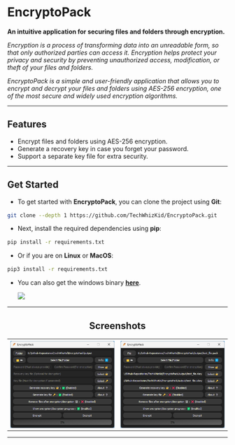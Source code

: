 # EncryptoPack

**An intuitive application for securing files and folders through encryption.**

_Encryption is a process of transforming data into an unreadable form, so that only authorized parties can access it. Encryption helps protect your privacy and security by preventing unauthorized access, modification, or theft of your files and folders._

_EncryptoPack is a simple and user-friendly application that allows you to encrypt and decrypt your files and folders using AES-256 encryption, one of the most secure and widely used encryption algorithms._

---

## Features

- Encrypt files and folders using AES-256 encryption.
- Generate a recovery key in case you forget your password.
- Support a separate key file for extra security.

---

## Get Started

- To get started with **EncryptoPack**, you can clone the project using **Git**:

```bash
git clone --depth 1 https://github.com/TechWhizKid/EncryptoPack.git
```

- Next, install the required dependencies using **pip**:

```bash
pip install -r requirements.txt
```

- Or if you are on **Linux** or **MacOS**:

```bash
pip3 install -r requirements.txt
```

- You can also get the windows binary **[here](https://github.com/TechWhizKid/EncryptoPack/releases)**.

<ul><a href="https://github.com/TechWhizKid/EncryptoPack/releases/tag/v1.0"><img src="https://img.shields.io/badge/Version-v1.0-blue"></a></ul>

---

<div align="center">

## Screenshots

<table>
  <tr>
    <th>
      <img src="./Preview/image_1.png" alt="app_image">
    </th>
    <th>
      <img src="./Preview/image_2.png" alt="app_image">
    </th>
  <tr>
</table>

</div>

---

